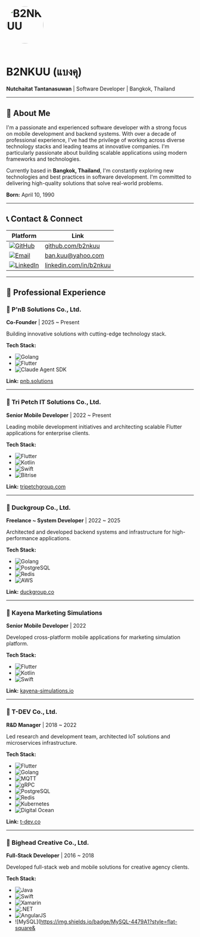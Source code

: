 # <img src="https://s.gravatar.com/avatar/f4d979271ae042b54e5f717a803abcf3?s=100" alt="B2NKUU" width="100" height="100" style="border-radius: 50%; margin-bottom: 20px;">

# B2NKUU (แบงคุ)

**Nutchaitat Tantanasuwan** | Software Developer | Bangkok, Thailand

---

## 👋 About Me

I'm a passionate and experienced software developer with a strong focus on mobile development and backend systems. With over a decade of professional experience, I've had the privilege of working across diverse technology stacks and leading teams at innovative companies. I'm particularly passionate about building scalable applications using modern frameworks and technologies.

Currently based in **Bangkok, Thailand**, I'm constantly exploring new technologies and best practices in software development. I'm committed to delivering high-quality solutions that solve real-world problems.

**Born:** April 10, 1990

---

## 📞 Contact & Connect

<div align="center">

| Platform | Link |
|----------|------|
| [![GitHub](https://img.shields.io/badge/GitHub-666699?style=for-the-badge&logo=github&logoColor=white)](https://github.com/b2nkuu) | [github.com/b2nkuu](https://github.com/b2nkuu) |
| [![Email](https://img.shields.io/badge/Email-643b9f?style=for-the-badge&logo=gmail&logoColor=white)](mailto:ban.kuu@yahoo.com) | [ban.kuu@yahoo.com](mailto:ban.kuu@yahoo.com) |
| [![LinkedIn](https://img.shields.io/badge/LinkedIn-0072b1?style=for-the-badge&logo=linkedin&logoColor=white)](https://www.linkedin.com/in/b2nkuu) | [linkedin.com/in/b2nkuu](https://www.linkedin.com/in/b2nkuu) |

</div>

---

## 💼 Professional Experience

### 🏢 P'nB Solutions Co., Ltd.
**Co-Founder** | 2025 ~ Present

Building innovative solutions with cutting-edge technology stack.

**Tech Stack:**
- ![Golang](https://img.shields.io/badge/Golang-00ADD8?style=flat-square&logo=go&logoColor=white)
- ![Flutter](https://img.shields.io/badge/Flutter-02569B?style=flat-square&logo=flutter&logoColor=white)
- ![Claude Agent SDK](https://img.shields.io/badge/Claude%20Agent%20SDK-1F1F1F?style=flat-square&logo=anthropic&logoColor=white)

**Link:** [pnb.solutions](https://pnb.solutions)

---

### 🏢 Tri Petch IT Solutions Co., Ltd.
**Senior Mobile Developer** | 2022 ~ Present

Leading mobile development initiatives and architecting scalable Flutter applications for enterprise clients.

**Tech Stack:**
- ![Flutter](https://img.shields.io/badge/Flutter%20with%20Riverpod-02569B?style=flat-square&logo=flutter&logoColor=white)
- ![Kotlin](https://img.shields.io/badge/Kotlin%20Native-7F52FF?style=flat-square&logo=kotlin&logoColor=white)
- ![Swift](https://img.shields.io/badge/Swift%20Native-FA7343?style=flat-square&logo=swift&logoColor=white)
- ![Bitrise](https://img.shields.io/badge/Bitrise%20CI%2FCD-683D87?style=flat-square&logo=bitrise&logoColor=white)

**Link:** [tripetchgroup.com](https://www.tripetchgroup.com/en/tripetchitsolutions)

---

### 🏢 Duckgroup Co., Ltd.
**Freelance ~ System Developer** | 2022 ~ 2025

Architected and developed backend systems and infrastructure for high-performance applications.

**Tech Stack:**
- ![Golang](https://img.shields.io/badge/Golang-00ADD8?style=flat-square&logo=go&logoColor=white)
- ![PostgreSQL](https://img.shields.io/badge/PostgreSQL-336791?style=flat-square&logo=postgresql&logoColor=white)
- ![Redis](https://img.shields.io/badge/Redis-DC382D?style=flat-square&logo=redis&logoColor=white)
- ![AWS](https://img.shields.io/badge/AWS%20Services-FF9900?style=flat-square&logo=amazonaws&logoColor=white)

**Link:** [duckgroup.co](https://www.duckgroup.co)

---

### 🏢 Kayena Marketing Simulations
**Senior Mobile Developer** | 2022

Developed cross-platform mobile applications for marketing simulation platform.

**Tech Stack:**
- ![Flutter](https://img.shields.io/badge/Flutter%202.X-02569B?style=flat-square&logo=flutter&logoColor=white)
- ![Kotlin](https://img.shields.io/badge/Kotlin%20Native-7F52FF?style=flat-square&logo=kotlin&logoColor=white)
- ![Swift](https://img.shields.io/badge/Swift%20Native-FA7343?style=flat-square&logo=swift&logoColor=white)

**Link:** [kayena-simulations.io](https://kayena-simulations.io)

---

### 🏢 T-DEV Co., Ltd.
**R&D Manager** | 2018 ~ 2022

Led research and development team, architected IoT solutions and microservices infrastructure.

**Tech Stack:**
- ![Flutter](https://img.shields.io/badge/Flutter%201.x-02569B?style=flat-square&logo=flutter&logoColor=white)
- ![Golang](https://img.shields.io/badge/Golang-00ADD8?style=flat-square&logo=go&logoColor=white)
- ![MQTT](https://img.shields.io/badge/MQTT%20VerneMQ-660066?style=flat-square&logo=mqtt&logoColor=white)
- ![gRPC](https://img.shields.io/badge/gRPC-244c5a?style=flat-square&logo=grpc&logoColor=white)
- ![PostgreSQL](https://img.shields.io/badge/PostgreSQL-336791?style=flat-square&logo=postgresql&logoColor=white)
- ![Redis](https://img.shields.io/badge/Redis-DC382D?style=flat-square&logo=redis&logoColor=white)
- ![Kubernetes](https://img.shields.io/badge/Kubernetes-326CE5?style=flat-square&logo=kubernetes&logoColor=white)
- ![Digital Ocean](https://img.shields.io/badge/Digital%20Ocean-0080FF?style=flat-square&logo=digitalocean&logoColor=white)

**Link:** [t-dev.co](https://t-dev.co)

---

### 🏢 Bighead Creative Co., Ltd.
**Full-Stack Developer** | 2016 ~ 2018

Developed full-stack web and mobile solutions for creative agency clients.

**Tech Stack:**
- ![Java](https://img.shields.io/badge/Java%20Android-007396?style=flat-square&logo=java&logoColor=white)
- ![Swift](https://img.shields.io/badge/Swift%20iOS-FA7343?style=flat-square&logo=swift&logoColor=white)
- ![Xamarin](https://img.shields.io/badge/Xamarin-3199DC?style=flat-square&logo=xamarin&logoColor=white)
- ![.NET](https://img.shields.io/badge/.NET%20Framework-512BD4?style=flat-square&logo=dotnet&logoColor=white)
- ![AngularJS](https://img.shields.io/badge/AngularJS%201.x-E23237?style=flat-square&logo=angularjs&logoColor=white)
- ![MySQL](https://img.shields.io/badge/MySQL-4479A1?style=flat-square&